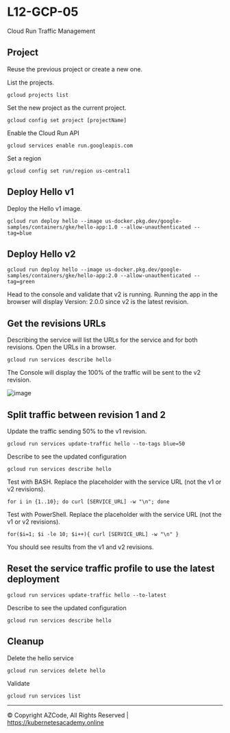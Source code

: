 # L12-GCP-05

Cloud Run Traffic Management

## Project

Reuse the previous project or create a new one.

List the projects.

    gcloud projects list

Set the new project as the current project.

    gcloud config set project [projectName]

Enable the Cloud Run API

    gcloud services enable run.googleapis.com

Set a region

    gcloud config set run/region us-central1

## Deploy Hello v1

Deploy the Hello v1 image.

    gcloud run deploy hello --image us-docker.pkg.dev/google-samples/containers/gke/hello-app:1.0 --allow-unauthenticated --tag=blue

## Deploy Hello v2

    gcloud run deploy hello --image us-docker.pkg.dev/google-samples/containers/gke/hello-app:2.0 --allow-unauthenticated --tag=green

Head to the console and validate that v2 is running. Running the app in the browser will display Version: 2.0.0 since v2 is the latest revision.

## Get the revisions URLs

Describing the service will list the URLs for the service and for both revisions. Open the URLs in a browser.

    gcloud run services describe hello

The Console will display the 100% of the traffic will be sent to the v2 revision.

![image](https://kubernetesacademy.online/wp-content/uploads/2022/07/L12-GCP-05-01.png)

## Split traffic between revision 1 and 2

Update the traffic sending 50% to the v1 revision.

    gcloud run services update-traffic hello --to-tags blue=50

Describe to see the updated configuration

    gcloud run services describe hello

Test with BASH. Replace the placeholder with the service URL (not the v1 or v2 revisions).

    for i in {1..10}; do curl [SERVICE_URL] -w "\n"; done

Test with PowerShell. Replace the placeholder with the service URL (not the v1 or v2 revisions).

    for($i=1; $i -le 10; $i++){ curl [SERVICE_URL] -w "\n" }

You should see results from the v1 and v2 revisions.

## Reset the service traffic profile to use the latest deployment

    gcloud run services update-traffic hello --to-latest

Describe to see the updated configuration

    gcloud run services describe hello

## Cleanup

Delete the hello service

    gcloud run services delete hello

Validate

    gcloud run services list 

---

© Copyright AZCode, All Rights Reserved | https://kubernetesacademy.online
